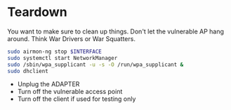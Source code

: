 # Teardown

You want to make sure to clean up things. Don't let the vulnerable AP hang around. Think War Drivers or War Squatters.

```bash
sudo airmon-ng stop $INTERFACE
sudo systemctl start NetworkManager
sudo /sbin/wpa_supplicant -u -s -O /run/wpa_supplicant &
sudo dhclient
```

* Unplug the ADAPTER
* Turn off the vulnerable access point
* Turn off the client if used for testing only
